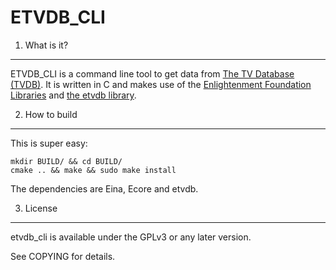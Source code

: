 ETVDB_CLI
=========

1) What is it?
--------------
ETVDB_CLI is a command line tool to get data from [The TV Database (TVDB)][1].
It is written in C and makes use of the [Enlightenment Foundation Libraries][2]
and [the etvdb library][3].

[1]: http://thetvdb.com/
[2]: http://www.enlightenment.org/
[3]: https://github.com/tg--/etvdb

2) How to build
---------------
This is super easy:
```
mkdir BUILD/ && cd BUILD/
cmake .. && make && sudo make install
```

The dependencies are Eina, Ecore and etvdb.

3) License
----------
etvdb_cli is available under the GPLv3 or any later version.

See COPYING for details.
